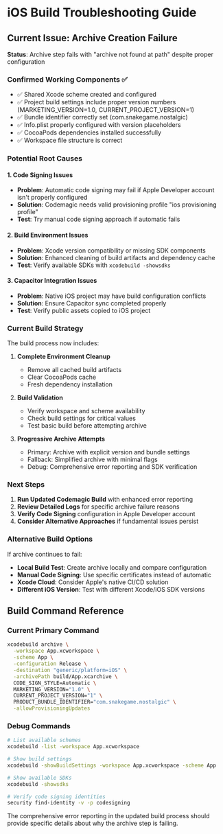 # iOS Build Troubleshooting Guide

## Current Issue: Archive Creation Failure

**Status**: Archive step fails with "archive not found at path" despite proper configuration

### Confirmed Working Components ✅
- ✅ Shared Xcode scheme created and configured
- ✅ Project build settings include proper version numbers (MARKETING_VERSION=1.0, CURRENT_PROJECT_VERSION=1)
- ✅ Bundle identifier correctly set (com.snakegame.nostalgic)
- ✅ Info.plist properly configured with version placeholders
- ✅ CocoaPods dependencies installed successfully
- ✅ Workspace file structure is correct

### Potential Root Causes

#### 1. Code Signing Issues
- **Problem**: Automatic code signing may fail if Apple Developer account isn't properly configured
- **Solution**: Codemagic needs valid provisioning profile "ios provisioning profile"
- **Test**: Try manual code signing approach if automatic fails

#### 2. Build Environment Issues
- **Problem**: Xcode version compatibility or missing SDK components
- **Solution**: Enhanced cleaning of build artifacts and dependency cache
- **Test**: Verify available SDKs with `xcodebuild -showsdks`

#### 3. Capacitor Integration Issues
- **Problem**: Native iOS project may have build configuration conflicts
- **Solution**: Ensure Capacitor sync completed properly
- **Test**: Verify public assets copied to iOS project

### Current Build Strategy

The build process now includes:

1. **Complete Environment Cleanup**
   - Remove all cached build artifacts
   - Clear CocoaPods cache
   - Fresh dependency installation

2. **Build Validation**
   - Verify workspace and scheme availability
   - Check build settings for critical values
   - Test basic build before attempting archive

3. **Progressive Archive Attempts**
   - Primary: Archive with explicit version and bundle settings
   - Fallback: Simplified archive with minimal flags
   - Debug: Comprehensive error reporting and SDK verification

### Next Steps

1. **Run Updated Codemagic Build** with enhanced error reporting
2. **Review Detailed Logs** for specific archive failure reasons
3. **Verify Code Signing** configuration in Apple Developer account
4. **Consider Alternative Approaches** if fundamental issues persist

### Alternative Build Options

If archive continues to fail:
- **Local Build Test**: Create archive locally and compare configuration
- **Manual Code Signing**: Use specific certificates instead of automatic
- **Xcode Cloud**: Consider Apple's native CI/CD solution
- **Different iOS Version**: Test with different Xcode/iOS SDK versions

## Build Command Reference

### Current Primary Command
```bash
xcodebuild archive \
  -workspace App.xcworkspace \
  -scheme App \
  -configuration Release \
  -destination "generic/platform=iOS" \
  -archivePath build/App.xcarchive \
  CODE_SIGN_STYLE=Automatic \
  MARKETING_VERSION="1.0" \
  CURRENT_PROJECT_VERSION="1" \
  PRODUCT_BUNDLE_IDENTIFIER="com.snakegame.nostalgic" \
  -allowProvisioningUpdates
```

### Debug Commands
```bash
# List available schemes
xcodebuild -list -workspace App.xcworkspace

# Show build settings
xcodebuild -showBuildSettings -workspace App.xcworkspace -scheme App

# Show available SDKs
xcodebuild -showsdks

# Verify code signing identities
security find-identity -v -p codesigning
```

The comprehensive error reporting in the updated build process should provide specific details about why the archive step is failing.